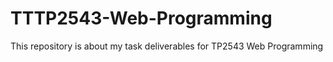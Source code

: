 # TTTP2543-Web-Programming
This repository is about my task deliverables for TP2543 Web Programming
